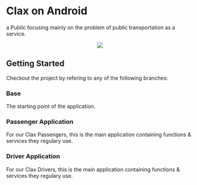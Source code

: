 # Clax on Android

a Public focusing mainly on the problem of public transportation as a service.

<p align="center">
  <img src="https://i.imgur.com/DZSnCUa.png" />
</p>

## Getting Started

Checkout the project by refering to any of the following branches:

### Base

The starting point of the application.

### Passenger Application

For our Clax Passengers, this is the main application containing functions & services they regulary use.

### Driver Application

For our Clax Drivers, this is the main application containing functions & services they regulary use.
